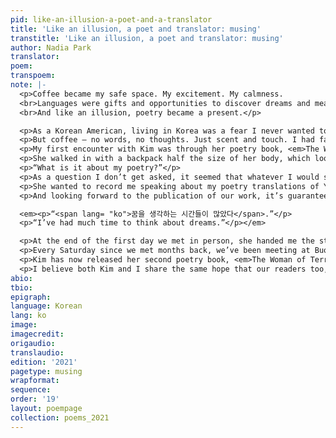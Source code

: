 ```yaml
---
pid: like-an-illusion-a-poet-and-a-translator
title: 'Like an illusion, a poet and translator: musing'
transtitle: 'Like an illusion, a poet and translator: musing'
author: Nadia Park
translator: 
poem: 
transpoem: 
note: |-
  <p>Coffee became my safe space. My excitement. My calmness.
  <br>Languages were gifts and opportunities to discover dreams and meaning.
  <br>And like an illusion, poetry became a present.</p>

  <p>As a Korean American, living in Korea was a fear I never wanted to make into a reality. I could never completely become a Korean. I had never read a book in Korean or written a simple essay. How could I fit in a world where I couldn’t express my own thoughts properly?</p>
  <p>But coffee — no words, no thoughts. Just scent and touch. I had fallen in love a long time ago with the space and atmosphere that the existence of coffee was able to bring. The gentle atmosphere it creates tends to ease the stress of the people who come near it. And I was one of those people captivated by its magic, along with Kim Soon Mi, a Korean poet and the protagonist of my translations this year.</p>
  <p>My first encounter with Kim was through her poetry book, <em>The Woman of Chagall</em>, left behind at Buono Buono Coffee Roasters, the coffee shop at which I became an apprentice over a year back, with a short message to another fellow apprentice. Her poems were straightforward but intricate, and the fact that she fell in love with the same space I had come to call my second home gave me a certainty that we would get along. I wanted to meet her.</p>
  <p>She walked in with a backpack half the size of her body, which looked even larger than it probably was against a 160-tall lady. With a lilac-colored fedora and vibrant handmade, beaded jewelry, she took the time to greet everyone wearing a soft expression and a gentle smile. And perching down on the sofa, she proceeded to pull out about five books, stacks of papers clipped together, and a collection of sparkly stickers. After a few introduction remarks, she started what would be a five-hour conversation with the question:</p>
  <p>“What is it about my poetry?”</p>
  <p>As a question I don’t get asked, it seemed that whatever I would say would seem cheesy and embarrassing, as if my feelings towards her poems would give away too much of my personal thoughts. Explaining to her how I was fascinated with the simple and straightforward tone in every poem; how while I couldn’t fully understand every word of each poem, I wanted to just meet the person who was able to manifest these thoughts into such an eloquent book. And as I explained my history in translation, from translating anime and manga to being a part of <em>DoubleSpeak</em>, she graciously found every aspect admirable and fascinating.</p>
  <p>She wanted to record me speaking about my poetry translations of Yun Dong-ju, the poet that inspired my translation journey. But rather than me reading the poems themselves, she focused on how I talked about the poet, striking me as a unique approach to talking about poets and translations. She too had connections with another poet and academic who had previously written a book on Yun Dong-ju. And therefore,Yun Dong-ju, who was always a star I would see on occasional days, and not be able to even see on other days because he was too far and too grand, seemed to have become more familiar the more I spoke with Kim and found out about other poets.</p>
  <p>And looking forward to the publication of our work, it’s guaranteed that not all readers will enjoy the poetry she writes, whether they read it in English or in Korean. Yet, even if people can resonate with just 1% of her words, Kim finds value in writing poetry. “What do I feel and what do I want from each poem?” Even for Kim this is unclear. But these words were actually what gave me the confidence to translate her poems and be able to feel more comfortable in translating her poems that were so personal and abundant in intense emotions.</p>

  <em><p>“<span lang= "ko">꿈을 생각하는 시간들이 많았다</span>.”</p>
  <p>“I’ve had much time to think about dreams.”</p></em>

  <p>At the end of the first day we met in person, she handed me the stickers she had laid out on the table prior to our conversation. “Play with them. Stick them on whatever you want. Make designs. Create words. It’s fun, I promise.” She explained to me that these little, adhesive glitter pieces of plastic were what helped her get out of her depression. She says these stickers gave her the ability to relax, to stay excited, and to hope.</p>
  <p>Every Saturday since we met months back, we’ve been meeting at Buono Buono. She, as my teacher in poetry, the literary world, and in life. And me, as her coffee barista teacher, teaching her how to make hand drip so that she too, may be able to bring the presence of coffee wherever she goes and to whoever she meets.</p>
  <p>Kim has now released her second poetry book, <em>The Woman of Terrace</em>, in April, containing the English translations of her poetry both written by her daughter, Soo Yeon Kim, and by me. From sharing the book to people such as local jewelry shop owners, customers of our coffee shop, professors of various universities, and other fellow poets, Kim hopes to be able to extend her thoughts and feelings to more people.</p>
  <p>I believe both Kim and I share the same hope that our readers too, can find time in their lives to think about their dreams and not be afraid to be a bit clumsy, a bit humble, a bit confused, and a bit daring. It’s not normal you see a 5-foot-8-inch twenty-four-year-old American and a five-foot, sixty-three-year-old Korean, but it was through certain aspirations that we were able to develop a connection. So thank you to poetry, to languages, and to <em>DoubleSpeak</em> for once again allowing me to discover warmth and hope.</p>
abio: 
tbio: 
epigraph: 
language: Korean
lang: ko
image: 
imagecredit: 
origaudio: 
translaudio: 
edition: '2021'
pagetype: musing
wrapformat: 
sequence: 
order: '19'
layout: poempage
collection: poems_2021
---
```

